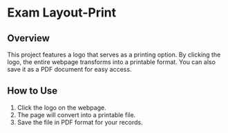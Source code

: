 # Exam Layout-Print

## Overview

This project features a logo that serves as a printing option. By clicking the logo, the entire webpage transforms into a printable format. You can also save it as a PDF document for easy access.

## How to Use

1. Click the logo on the webpage.
2. The page will convert into a printable file.
3. Save the file in PDF format for your records.
